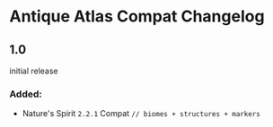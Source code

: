 # Antique Atlas Compat Changelog

## 1.0
initial release

### Added:
- Nature's Spirit `2.2.1` Compat `// biomes + structures + markers`